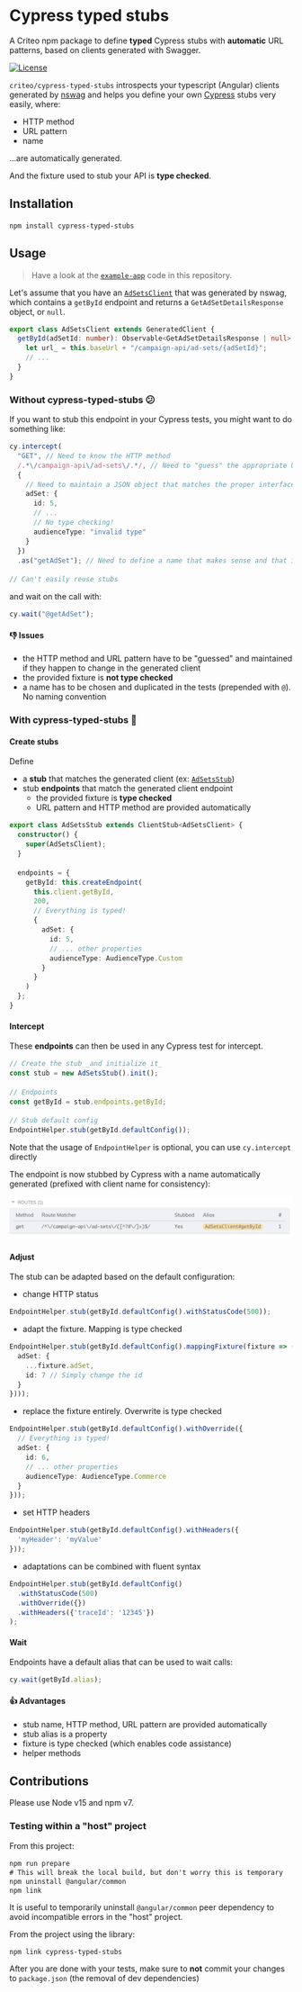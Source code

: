 # Cypress typed stubs

A Criteo npm package to define **typed** Cypress stubs with **automatic** URL patterns,
based on clients generated with Swagger.

[![License](https://img.shields.io/badge/license-apache-blue.svg)](LICENSE)

`criteo/cypress-typed-stubs` introspects your typescript (Angular) clients generated
by [nswag](https://elanderson.net/2019/12/using-nswag-to-generate-angular-client-for-an-asp-net-core-3-api/)
and helps you define your own [Cypress](https://www.cypress.io/) stubs very easily, where:

- HTTP method
- URL pattern
- name

...are automatically generated.

And the fixture used to stub your API is **type checked**.

## Installation

```shell
npm install cypress-typed-stubs
```

## Usage

> Have a look at the [`example-app`](example-app) code in this repository.

Let's assume that you have an [`AdSetsClient`](./example-app/src/client-generated-by-nswag.ts)
that was generated by nswag, which contains a `getById` endpoint and returns a `GetAdSetDetailsResponse` object,
or `null`.

```typescript
export class AdSetsClient extends GeneratedClient {
  getById(adSetId: number): Observable<GetAdSetDetailsResponse | null> {
    let url_ = this.baseUrl + "/campaign-api/ad-sets/{adSetId}";
    // ...
  }
}
```

### Without cypress-typed-stubs 😕

If you want to stub this endpoint in your Cypress tests, you might want to do something like:

```typescript
cy.intercept(
  "GET", // Need to know the HTTP method
  /.*\/campaign-api\/ad-sets\/.*/, // Need to "guess" the appropriate URL regex
  {
    // Need to maintain a JSON object that matches the proper interface
    adSet: {
      id: 5,
      // ...
      // No type checking!
      audienceType: "invalid type"
    }
  })
  .as("getAdSet"); // Need to define a name that makes sense and that is reused throughout the tests

// Can't easily reuse stubs
```

and wait on the call with:

```typescript
cy.wait("@getAdSet");
```

#### 👎 Issues
- the HTTP method and URL pattern have to be "guessed" and maintained if they happen to change in the generated client
- the provided fixture is **not type checked**
- a name has to be chosen and duplicated in the tests (prepended with `@`). No naming convention

### With cypress-typed-stubs 🤩

#### Create stubs

Define
- a **stub** that matches the generated client
  (ex: [`AdSetsStub`](./example-app/cypress/support/ad-sets.stub.ts))
- stub **endpoints** that match the generated client endpoint
  - the provided fixture is **type checked**
  - URL pattern and HTTP method are provided automatically

```typescript
export class AdSetsStub extends ClientStub<AdSetsClient> {
  constructor() {
    super(AdSetsClient);
  }

  endpoints = {
    getById: this.createEndpoint(
      this.client.getById,
      200,
      // Everything is typed!
      {
        adSet: {
          id: 5,
          // ... other properties
          audienceType: AudienceType.Custom
        }
      }
    )
  };
}
```

#### Intercept

These **endpoints** can then be used in any Cypress test for intercept.

```typescript
// Create the stub _and initialize it_
const stub = new AdSetsStub().init();

// Endpoints
const getById = stub.endpoints.getById;

// Stub default config
EndpointHelper.stub(getById.defaultConfig());
```
Note that the usage of `EndpointHelper` is optional,
you can use `cy.intercept` directly

The endpoint is now stubbed by Cypress with a name automatically generated
(prefixed with client name for consistency):

![routes](routes.png)

#### Adjust

The stub can be adapted based on the default configuration:
- change HTTP status
```typescript
EndpointHelper.stub(getById.defaultConfig().withStatusCode(500));
```
- adapt the fixture. Mapping is type checked
```typescript
EndpointHelper.stub(getById.defaultConfig().mappingFixture(fixture => ({
  adSet: {
    ...fixture.adSet,
    id: 7 // Simply change the id
  }
})));
```
- replace the fixture entirely. Overwrite is type checked
```typescript
EndpointHelper.stub(getById.defaultConfig().withOverride({
  // Everything is typed!
  adSet: {
    id: 6,
    // ... other properties
    audienceType: AudienceType.Commerce
  }
}));
```
- set HTTP headers
```typescript
EndpointHelper.stub(getById.defaultConfig().withHeaders({
  'myHeader': 'myValue'
}));
```
- adaptations can be combined with fluent syntax
```typescript
EndpointHelper.stub(getById.defaultConfig()
  .withStatusCode(500)
  .withOverride({})
  .withHeaders({'traceId': '12345'})
);
```

#### Wait

Endpoints have a default alias that can be used to wait calls:
```typescript
cy.wait(getById.alias);
```

#### 👍 Advantages

- stub name, HTTP method, URL pattern are provided automatically
- stub alias is a property
- fixture is type checked (which enables code assistance)
- helper methods

## Contributions

Please use Node v15 and npm v7.

### Testing within a "host" project

From this project:

```shell
npm run prepare
# This will break the local build, but don't worry this is temporary
npm uninstall @angular/common
npm link
```

It is useful to temporarily uninstall `@angular/common` peer dependency to avoid incompatible errors in the "host"
project.

From the project using the library:

````shell
npm link cypress-typed-stubs
````

After you are done with your tests, make sure to **not** commit your changes to `package.json` (the removal of dev
dependencies)
